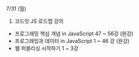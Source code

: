 7/31 (월)

1. 코드잇 JS 로드맵 강의
- 프로그래밍 핵심 개념 in JavaScript 47 ~ 56강  (완강)
- 프로그래밍과 데이터 in JavaScript 1 ~ 46 강 (완강)
- 웹 퍼블리싱 시작하기 1 ~ 3강
